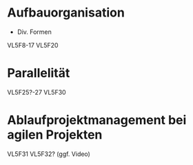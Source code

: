 # Aufbauorganisation 
- Div. Formen

VL5F8-17
VL5F20

# Parallelität

VL5F25?-27
VL5F30

# Ablaufprojektmanagement bei agilen Projekten

VL5F31
VL5F32? (ggf. Video)
